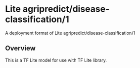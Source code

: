 # Lite agripredict/disease-classification/1
A deployment format of Lite agripredict/disease-classification/1

<!-- asset-path: https://storage.googleapis.com/visionkit/agripredict/classifier/crop_disease_V0/2/quantized_input_uint8/ecc386e717b5696a35bdf37071cbc2463723320f-model-with-metadata.tflite -->
<!-- parent-model: agripredict/disease-classification/1 -->

## Overview
This is a TF Lite model for use with TF Lite library.


